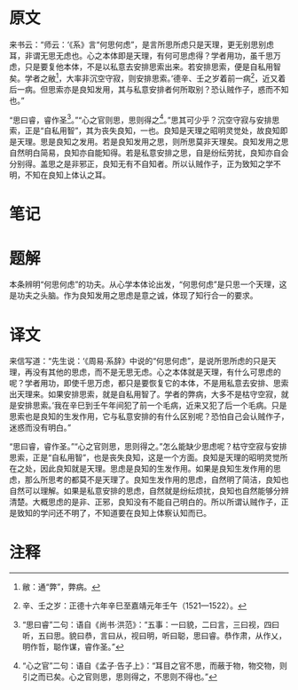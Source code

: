 # 原文
来书云：“师云：‘《系》言“何思何虑”，是言所思所虑只是天理，更无别思别虑耳，非谓无思无虑也。心之本体即是天理，有何可思虑得？学者用功，虽千思万虑，只是要复他本体，不是以私意去安排思索出来。若安排思索，便是自私用智矣。学者之敝[^1]，大率非沉空守寂，则安排思索。’德辛、壬之岁着前一病[^2]，近又着后一病。但思索亦是良知发用，其与私意安排者何所取别？恐认贼作子，惑而不知也。”

“思曰睿，睿作圣[^3]。”“心之官则思，思则得之[^4]。”思其可少乎？沉空守寂与安排思索，正是“自私用智”，其为丧失良知，一也。良知是天理之昭明灵觉处，故良知即是天理。思是良知之发用。若是良知发用之思，则所思莫非天理矣。良知发用之思自然明白简易，良知亦自能知得。若是私意安排之思，自是纷纭劳扰，良知亦自会分别得。盖思之是非邪正，良知无有不自知者。所以认贼作子，正为致知之学不明，不知在良知上体认之耳。
# 笔记

# 题解
本条辨明“何思何虑”的功夫。从心学本体论出发，“何思何虑”是只思一个天理，这是功夫之头脑。作为良知发用之思虑是意之诚，体现了知行合一的要求。
# 译文
来信写道：“先生说：‘《周易·系辞》中说的“何思何虑”，是说所思所虑的只是天理，再没有其他的思虑，而不是无思无虑。心之本体就是天理，有什么可思虑的呢？学者用功，即使千思万虑，都只是要恢复它的本体，不是用私意去安排、思索出天理来。如果安排思索，就是自私用智了。学者的弊病，大多不是枯守空寂，就是安排思索。’我在辛巳到壬午年间犯了前一个毛病，近来又犯了后一个毛病。只是思索也是良知的生发作用，它与私意安排的有什么区别呢？恐怕自己会认贼作子，迷惑而没有明白。”

“思曰睿，睿作圣。”“心之官则思，思则得之。”怎么能缺少思虑呢？枯守空寂与安排思索，正是“自私用智”，也是丧失良知，这是一个方面。良知是天理的昭明灵觉所在之处，因此良知就是天理。思虑是良知的生发作用。如果是良知生发作用的思虑，那么所思考的都莫不是天理了。良知生发作用的思虑，自然明了简洁，良知也自然可以理解。如果是私意安排的思虑，自然就是纷纭烦扰，良知也自然能够分辨清楚。大概思虑的是非、正邪，良知没有不能自己明白的。所以所谓认贼作子，正是致知的学问还不明了，不知道要在良知上体察认知而已。
# 注释

[^1]: 敝：通“弊”，弊病。
[^2]: 辛、壬之岁：正德十六年辛巳至嘉靖元年壬午（1521—1522）。
[^3]: “思曰睿”二句：语自《尚书·洪范》：“五事：一曰貌，二曰言，三曰视，四曰听，五曰思。貌曰恭，言曰从，视曰明，听曰聪，思曰睿。恭作肃，从作乂，明作哲，聪作谋，睿作圣。”
[^4]: “心之官”二句：语自《孟子·告子上》：“耳目之官不思，而蔽于物，物交物，则引之而已矣。心之官则思，思则得之，不思则不得也。”